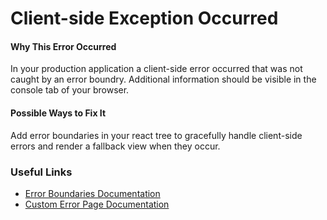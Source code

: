 # Client-side Exception Occurred

#### Why This Error Occurred

In your production application a client-side error occurred that was not caught by an error boundry. Additional information should be visible in the console tab of your browser.

#### Possible Ways to Fix It

Add error boundaries in your react tree to gracefully handle client-side errors and render a fallback view when they occur.

### Useful Links

- [Error Boundaries Documentation](https://reactjs.org/docs/error-boundaries.html)
- [Custom Error Page Documentation](https://nextjs.org/docs/advanced-features/custom-error-page#more-advanced-error-page-customizing)
